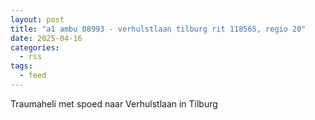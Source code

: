 ```yaml
---
layout: post
title: "a1 ambu 08993 - verhulstlaan tilburg rit 118565, regio 20"
date: 2025-04-16
categories: 
  - rss
tags: 
  - feed
---
```


Traumaheli met spoed naar Verhulstlaan in Tilburg
